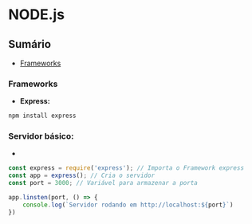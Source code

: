
# NODE.js

## Sumário

- [Frameworks](#frameworks)

### Frameworks

- **Express:** 

```bash
npm install express
```

### Servidor básico:

- 

```javascript
const express = require('express'); // Importa o Framework express
const app = express(); // Cria o servidor
const port = 3000; // Variável para armazenar a porta

app.linsten(port, () => {
    console.log(`Servidor rodando em http://localhost:${port}`)
})
```

